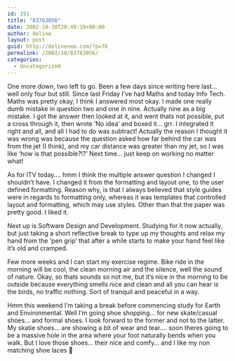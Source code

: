 ```yaml
---
id: 191
title: "83763056"
date: 2002-10-30T20:49:19+00:00
author: deline
layout: post
guid: http://delineneo.com/?p=76
permalink: /2002/10/83763056/
categories:
  - Uncategorized
---
```

One more down, two left to go. Been a few days since writing here last&#8230; well only four but still. Since last Friday I&#8217;ve had Maths and today Info Tech. Maths was pretty okay, I think I answered most okay. I made one really dumb mistake in question two and one in nine. Actually nine as a big mistake. I got the answer then looked at it, and went thats not possible, put a cross through it, then wrote &#8216;No idea&#8217; and boxed it&#8230; grr. I integrated it right and all, and all I had to do was subtract! Actually the reason I thought it was wrong was because the question asked how far behind the car was from the jet (I think), and my car distance was greater than my jet, so I was like &#8216;how is that possible?!?&#8217; Next time&#8230; just keep on working no matter what!

As for ITV today&#8230;. hmm I think the multiple answer question I changed I shouldn&#8217;t have. I changed it from the formatting and layout one, to the user defined formatting. Reason why, is that I always believed that style guides were in regards to formatting only, whereas it was templates that controlled layout and formatting, which may use styles. Other than that the paper was pretty good. I liked it.

Next up is Software Design and Development. Studying for it now actually, but just taking a short reflective break to type up my thoughts and relax my hand from the &#8216;pen grip&#8217; that after a while starts to make your hand feel like it&#8217;s old and cramped.

Few more weeks and I can start my exercise regime. Bike ride in the morning will be cool, the clean morning air and the silence, well the sound of nature. Okay, so thats sounds so not me, but it&#8217;s nice in the morning to be outside because everything smells nice and clean and all you can hear is the birds, no traffic nothing. Sort of tranquil and peaceful in a way.

Hmm this weekend I&#8217;m taking a break before commencing study for Earth and Environmental. Well I&#8217;m going shoe shopping&#8230; for new skate/casual shoes&#8230; and formal shoes. I look forward to the former and not to the latter. My skatie shoes&#8230; are showing a bit of wear and tear&#8230;. soon theres going to be a massive hole in the area where your foot naturally bends when you walk. But I love those shoes&#8230; their nice and comfy&#8230; and I like my non matching shoe laces 🙂
